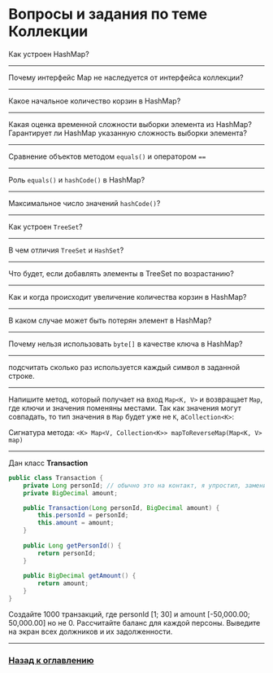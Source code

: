 # Вопросы и задания по теме Коллекции

Как устроен HashMap?

---

Почему интерфейс Map не наследуется от интерфейса коллекции?

---

Какое начальное количество корзин в HashMap?

---

Какая оценка временной сложности выборки элемента из HashMap?
Гарантирует ли HashMap указанную сложность выборки элемента?

---

Сравнение объектов методом `equals()` и оператором `==`

---

Роль `equals()` и `hashCode()` в HashMap?

---

Максимальное число значений `hashCode()`?

---

Как устроен `TreeSet`?

---

В чем отличия `TreeSet` и `HashSet`?

---

Что будет, если добавлять элементы в TreeSet по возрастанию?

---

Как и когда происходит увеличение количества корзин в HashMap?

---

В каком случае может быть потерян элемент в HashMap?

---

Почему нельзя использовать `byte[]` в качестве ключа в HashMap?

---

подсчитать сколько раз используется каждый символ в заданной строке.

---

Напишите метод, который получает на вход `Map<K, V>` и возвращает `Map`, где ключи и значения поменяны местами.
Так как значения могут совпадать, то тип значения в `Map` будет уже не `K`, а`Collection<K>`:

Сигнатура метода: `<K> Map<V, Collection<K>> mapToReverseMap(Map<K, V> map)`

---

Дан класс **Transaction**

```java
public class Transaction {
    private Long personId; // обычно это на контакт, я упростил, заменив ее на ключ (id)
    private BigDecimal amount;

    public Transaction(Long personId, BigDecimal amount) {
        this.personId = personId;
        this.amount = amount;
    }
    
    public Long getPersonId() {
        return personId;
    }
    
    public BigDecimal getAmount() {
        return amount;
    }
}
```

Создайте 1000 транзакций, где personId [1; 30] и amount [-50,000.00; 50,000.00] но не 0.
Рассчитайте баланс для каждой персоны.
Выведите на экран всех должников и их задолженности.

---

### [Назад к оглавлению](./README.md)